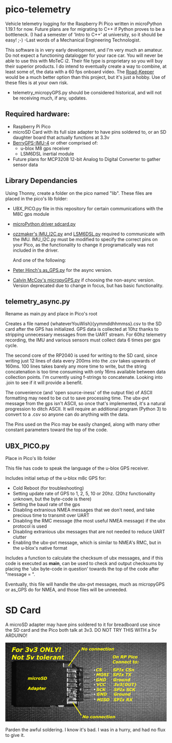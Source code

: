 # pico-telemetry
Vehicle telemetry logging for the Raspberry Pi Pico written in microPython 1.19.1 for now. Future plans are for migrating to C++ if Python proves to be a bottleneck. (I had a semester of 'Intro to C++' at university, so it should be easy! ;-) -Last words of a Mechanical Engineering Technologist.

This software is in very early development, and I'm very much an amateur. Do not expect a functioning datalogger for your race car. You will never be able to use this with MoTeC i2. Their file type is proprietary so you will buy their superior products. I do intend to eventually create a way to combine, at least some of, the data with a 60 fps onboard video. The [Road-Keeper](https://www.race-keeper.com/) would be a much better option than this project, but it's just a hobby. Use of these files is at your own risk.

 * telemetry_micropyGPS.py should be considered historical, and will not be receiving much, if any, updates.
## Required hardware:
 * Raspberry Pi Pico
 * microSD Card with its full size adapter to have pins soldered to, or an SD daughter board that actually functions at 3.3v
 * [BerryGPS-IMU-4](https://ozzmaker.com/berrygps-berrygps-imu-quick-start-guide/#) or other comprised of:
   - u-blox M8 gps receiver
   - LSM6DSL inertial module
 * Future plans for MCP3208 12-bit Analog to Digital Converter to gather sensor data
## Library Dependancies
Using Thonny, create a folder on the pico named "lib". These files are placed in the pico's lib folder:
 * UBX_PICO.py file in this repository for certain communications with the M8C gps module
 * [microPython driver sdcard.py](https://github.com/micropython/micropython/tree/master/drivers/sdcard)
 * [ozzmaker's IMU_I2C.py](https://github.com/ozzmaker/BerryIMU/tree/master/PicoMicroPython) and [LSM6DSL.py](https://github.com/ozzmaker/BerryIMU/tree/master/PicoMicroPython) required to communicate with the IMU. IMU_I2C.py must be modified to specify the correct pins on your Pico, as the functionality to change it programatically was not included in the driver.

   And one of the following:
 * [Peter Hinch's as_GPS.py](https://github.com/peterhinch/micropython-async/tree/master/v3/as_drivers/as_GPS) for the async version.
 * [Calvin McCoy's micropyGPS.py](https://github.com/inmcm/micropyGPS) if choosing the non-async version. Version deprecated due to change in focus, but has basic functionality.
## telemetry_async.py
Rename as main.py and place in Pico's root

Creates a file named {whateverYouWish}{yymmddhhmmss}.csv to the SD card after the GPS has initialized. GPS data is collected at 10hz thanks to stripping unnecessary messages from the UART stream. For 60hz telemetry recording, the IMU and various sensors must collect data 6 times per gps cycle. 

The second core of the RP2040 is used for writing to the SD card, since writing just 12 lines of data every 200ms into the .csv takes upwards of 160ms. 100 lines takes barely any more time to write, but the string concatenation is too time consuming with only 16ms available between data collection points. I'm currently using f-strings to concatenate. Looking into .join to see if it will provide a benefit.

The convenience (and 'open source-iness' of the output file) of ASCII formatting may need to be cut to save processing time. The ubx-pvt message from the gps isn't ASCII, so once that's implemented, it's a natural progression to ditch ASCII. It will require an additional program (Python 3) to convert to a .csv so anyone can do anything with the data. 

The Pins used on the Pico may be easily changed, along with many other constant parameters toward the top of the code.
## UBX_PICO.py
Place in Pico's lib folder

This file has code to speak the language of the u-blox GPS receiver.

Includes initial setup of the u-blox m8c GPS for:
 * Cold Reboot (for troubleshooting)
 * Setting update rate of GPS to 1, 2, 5, 10 or 20hz. (20hz functionality unknown, but the byte-code is there)
 * Setting the baud rate of the gps
 * Disabling extranious NMEA messages that we don't need, and take precious time to transmit over UART
 * Disabling the RMC message (the most useful NMEA message) if the ubx protocol is used
 * Disabling extranious ubx messages that are not needed to reduce UART clutter
 * Enabling the ubx-pvt message, which is similar to NMEA's RMC, but in the u-blox's native format

Includes a function to calculate the checksum of ubx messages, and if this code is executed as __main__, can be used to check and output checksums by placing the 'ubx byte-code in question' towards the top of the code after "message = ".

Eventually, this file will handle the ubx-pvt messages, much as micropyGPS or as_GPS do for NMEA, and those files will be unneeded.

# SD Card

A microSD adapter may have pins soldered to it for breadboard use since the SD card and the Pico both talk at 3v3. DO NOT TRY THIS WITH a 5v ARDUINO!

![image](https://github.com/Teufelauto/pico-telemetry/blob/main/images/SD_Card_Adapter_Pins.jpg)

Parden the awful soldering. I know it's bad. I was in a hurry, and had no flux to give it.

